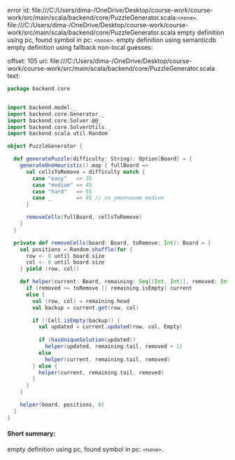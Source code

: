 error id: file:///C:/Users/dima-/OneDrive/Desktop/course-work/course-work/src/main/scala/backend/core/PuzzleGenerator.scala:`<none>`.
file:///C:/Users/dima-/OneDrive/Desktop/course-work/course-work/src/main/scala/backend/core/PuzzleGenerator.scala
empty definition using pc, found symbol in pc: `<none>`.
empty definition using semanticdb
empty definition using fallback
non-local guesses:

offset: 105
uri: file:///C:/Users/dima-/OneDrive/Desktop/course-work/course-work/src/main/scala/backend/core/PuzzleGenerator.scala
text:
```scala
package backend.core


import backend.model._
import backend.core.Generator._
import backend.core.Solver.@@_
import backend.core.SolverUtils._
import backend.scala.util.Random

object PuzzleGenerator {

  def generatePuzzle(difficulty: String): Option[Board] = {
    generateOneHeuristic().map { fullBoard =>
      val cellsToRemove = difficulty match {
        case "easy"   => 35
        case "medium" => 45
        case "hard"   => 55
        case _        => 45 // по умолчанию medium
      }

      removeCells(fullBoard, cellsToRemove)
    }
  }

  private def removeCells(board: Board, toRemove: Int): Board = {
    val positions = Random.shuffle(for {
      row <- 0 until board.size
      col <- 0 until board.size
    } yield (row, col))

    def helper(current: Board, remaining: Seq[(Int, Int)], removed: Int): Board = {
      if (removed >= toRemove || remaining.isEmpty) current
      else {
        val (row, col) = remaining.head
        val backup = current.get(row, col)

        if (!Cell.isEmpty(backup)) {
          val updated = current.updated(row, col, Empty)
          
          if (hasUniqueSolution(updated))
            helper(updated, remaining.tail, removed + 1)
          else
            helper(current, remaining.tail, removed)
        } else {
          helper(current, remaining.tail, removed)
        }
      }
    }

    helper(board, positions, 0)
  }
}
```


#### Short summary: 

empty definition using pc, found symbol in pc: `<none>`.